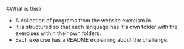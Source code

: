 #What is this?
- A collection of programs from the website exercism.io
- It is structured so that each language has it's own folder with the exercises within their own folders.
- Each exercise has a README explaining about the challenge.

